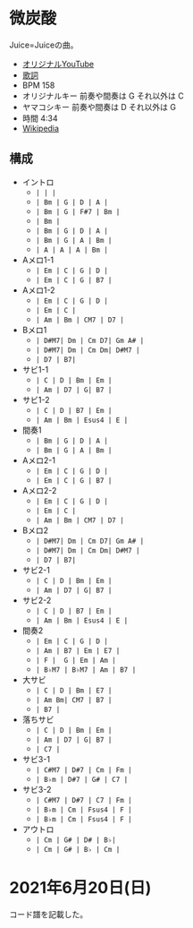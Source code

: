 # 微炭酸

Juice=Juiceの曲。

- [オリジナルYouTube](https://www.youtube.com/watch?v=NtBZEHyB_jo)
- [歌詞](https://j-lyric.net/artist/a057fe1/l04a8f9.html)
- BPM 158
- オリジナルキー 前奏や間奏は G それ以外は C
- ヤマコシキー 前奏や間奏は D それ以外は G
- 時間 4:34
- [Wikipedia](https://ja.wikipedia.org/wiki/%E5%BE%AE%E7%82%AD%E9%85%B8/%E3%83%9D%E3%83%84%E3%83%AA%E3%81%A8/Good_bye_%26_Good_luck!)

## 構成

- イントロ
  - `| | |` 
  - `| Bm | G | D | A |` 
  - `| Bm | G | F#7 | Bm |` 
  - `| Bm |`
  - `| Bm | G | D | A |` 
  - `| Bm | G | A | Bm |` 
  - `| A | A | A | Bm |`
- Aメロ1-1
  - `| Em | C | G | D |` 
  - `| Em | C | G | B7 |` 
- Aメロ1-2
  - `| Em | C | G | D |` 
  - `| Em | C |` 
  - `| Am | Bm | CM7 | D7 |`
- Bメロ1
  - `| D#M7| Dm | Cm D7| Gm A# |`
  - `| D#M7| Dm | Cm Dm| D#M7 |`
  - `| D7 | B7|`
- サビ1-1
  - `| C | D | Bm | Em |` 
  - `| Am | D7 | G| B7 |`
- サビ1-2
  - `| C | D | B7 | Em |` 
  - `| Am | Bm | Esus4 | E |`
- 間奏1
  - `| Bm | G | D | A |` 
  - `| Bm | G | A | Bm |` 
- Aメロ2-1
  - `| Em | C | G | D |` 
  - `| Em | C | G | B7 |` 
- Aメロ2-2
  - `| Em | C | G | D |` 
  - `| Em | C |` 
  - `| Am | Bm | CM7 | D7 |`
- Bメロ2
  - `| D#M7| Dm | Cm D7| Gm A# |`
  - `| D#M7| Dm | Cm Dm| D#M7 |`
  - `| D7 | B7|`
- サビ2-1
  - `| C | D | Bm | Em |` 
  - `| Am | D7 | G| B7 |`
- サビ2-2
  - `| C | D | B7 | Em |` 
  - `| Am | Bm | Esus4 | E |`
- 間奏2
  - `| Em | C | G | D |`
  - `| Am | B7 | Em | E7 |`
  - `| F |  G | Em | Am |`
  - `| B♭M7 | B♭M7 | Am | B7 |`
- 大サビ
  - `| C | D | Bm | E7 |` 
  - `| Am Bm| CM7 | B7 |`
  - `| B7 |`
- 落ちサビ  
  - `| C | D | Bm | Em |` 
  - `| Am | D7 | G| B7 |`
  - `| C7 |`
- サビ3-1
  - `| C#M7 | D#7 | Cm | Fm |` 
  - `| B♭m | D#7 | G# | C7 |`
- サビ3-2
  - `| C#M7 | D#7 | C7 | Fm |` 
  - `| B♭m | Cm | Fsus4 | F |`
  - `| B♭m | Cm | Fsus4 | F |`
- アウトロ
  - `| Cm | G# | D# | B♭|` 
  - `| Cm | G# | B♭ | Cm |` 

# 2021年6月20日(日)

コード譜を記載した。
